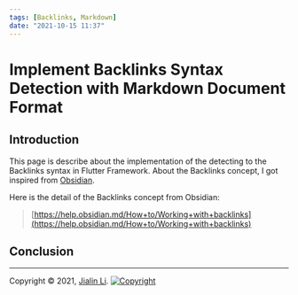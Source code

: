 ```yaml
---
tags: [Backlinks, Markdown]
date: "2021-10-15 11:37"
---
```

# Implement Backlinks Syntax Detection with Markdown Document Format

##  Introduction
This page is describe about the implementation of the detecting to the Backlinks  syntax in Flutter Framework. About the Backlinks concept, I got inspired from [Obsidian](https://obsidian.md/).


Here is the detail of the Backlinks concept from Obsidian:
> [https://help.obsidian.md/How+to/Working+with+backlinks](https://help.obsidian.md/How+to/Working+with+backlinks)


## Conclusion


---
Copyright © 2021, [Jialin Li](https://github.com/keyskull).  [![Copyright](https://i.creativecommons.org/l/by-nc/4.0/80x15.png)](/LICENSE)